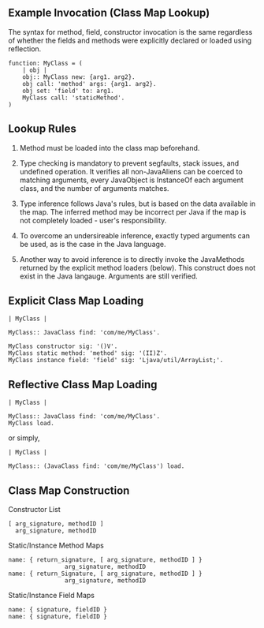 ## Example Invocation (Class Map Lookup)

The syntax for method, field, constructor invocation is the same regardless of whether the fields and methods were explicitly declared or loaded using reflection.

```
function: MyClass = (
    | obj |
    obj:: MyClass new: {arg1. arg2}.
    obj call: 'method' args: {arg1. arg2}.
    obj set: 'field' to: arg1.
    MyClass call: 'staticMethod'.
)
```

## Lookup Rules

1. Method must be loaded into the class map beforehand.

2. Type checking is mandatory to prevent segfaults, stack issues, and undefined operation. It verifies all non-JavaAliens can be coerced to matching arguments, every JavaObject is InstanceOf each argument class, and the number of arguments matches.

3. Type inference follows Java's rules, but is based on the data available in the map. The inferred method may be incorrect per Java if the map is not completely loaded - user's responsibility.

4. To overcome an undersireable inference, exactly typed arguments can be used, as is the case in the Java language.

5. Another way to avoid inference is to directly invoke the JavaMethods returned by the explicit method loaders (below). This construct does not exist in the Java langauge. Arguments are still verified.

## Explicit Class Map Loading

```
| MyClass | 

MyClass:: JavaClass find: 'com/me/MyClass'.

MyClass constructor sig: '()V'.
MyClass static method: 'method' sig: '(II)Z'.
MyClass instance field: 'field' sig: 'Ljava/util/ArrayList;'.
```

## Reflective Class Map Loading

```
| MyClass | 

MyClass:: JavaClass find: 'com/me/MyClass'.
MyClass load.
```

or simply,

```
| MyClass |

MyClass:: (JavaClass find: 'com/me/MyClass') load.
```

## Class Map Construction

Constructor List

```
[ arg_signature, methodID ]
  arg_signature, methodID
```

Static/Instance Method Maps

```
name: { return_signature, [ arg_signature, methodID ] }
		  	    arg_signature, methodID 
name: {	return_Signature, [ arg_signature, methodID ] }
			    arg_signature, methodID 
```

Static/Instance Field Maps

```
name: { signature, fieldID }
name: { signature, fieldID }
```
